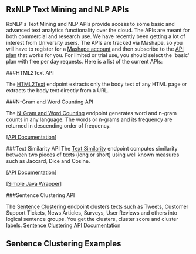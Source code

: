 
## RxNLP Text Mining and NLP APIs

RxNLP's Text Mining and NLP APIs provide access to some basic and advanced text analytics functionality over the cloud. The APIs are meant for both commercial and research use. We have recently been getting a lot of interest from University users. The APIs are tracked via Mashape, so you will have to register for a [Mashape account](http://www.mashape.com) and then subscribe to the [API plan](https://market.mashape.com/rxnlp/text-mining-and-nlp/pricing) that works for you. For limited or trial use, you should select the 'basic' plan with free per day requests. Here is a list of the current APIs:

###HTML2Text API

The [HTML2Text](https://market.mashape.com/rxnlp/text-mining-and-nlp#1-html2text) endpoint extracts only the body text of any HTML page or extracts the body text directly from a URL.

###N-Gram and Word Counting API

The [N-Gram and Word Counting](https://market.mashape.com/rxnlp/text-mining-and-nlp/#3-ngramcounter) endpoint generates word and n-gram counts in any language. The words or n-grams and its frequency are returned in descending order of frequency. 

[[API Documentation](http://www.rxnlp.com/api-reference/n-gram-and-word-counter-api-reference/)]

###Text Similarity API
The [Text Similarity](https://market.mashape.com/rxnlp/text-mining-and-nlp/#2-textsimilarity) endpoint computes similarity between two pieces of texts (long or short) using well known measures such as Jaccard, Dice and Cosine. 

[[API Documentation](http://www.rxnlp.com/api-reference/text-similarity-api-reference/)]

[[Simple Java Wrapper](https://github.com/RxNLP/text-mining-and-nlp/tree/master/java)]

###Sentence Clustering API

The [Sentence Clustering](https://market.mashape.com/rxnlp/text-mining-and-nlp/#cluster-chunk-of-text) endpoint clusters texts such as Tweets, Customer Support Tickets, News Articles, Surveys, User Reviews and others into logical sentence groups. You get the clusters, cluster score and cluster labels. 
[Sentence Clustering API Documentation](http://www.rxnlp.com/api-reference/cluster-sentences-api-reference/)


## Sentence Clustering Examples
